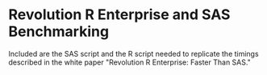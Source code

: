 Revolution R Enterprise and SAS Benchmarking
=========

Included are the SAS script and the R script needed to replicate the timings described in the white paper "Revolution R Enterprise: Faster Than SAS."
